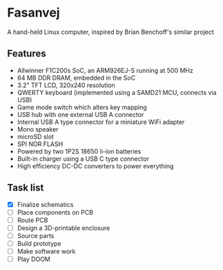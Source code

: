 # Fasanvej
A hand-held Linux computer, inspired by Brian Benchoff's similar project

## Features
- Allwinner F1C200s SoC, an ARM926EJ-S running at 500 MHz
- 64 MB DDR DRAM, embedded in the SoC
- 3.2" TFT LCD, 320x240 resolution
- QWERTY keyboard (implemented using a SAMD21 MCU, connects via USB)
- Game mode switch which alters key mapping
- USB hub with one external USB A connector
- Internal USB A type connector for a miniature WiFi adapter
- Mono speaker
- microSD slot
- SPI NOR FLASH
- Powered by two 1P2S 18650 li-ion batteries
- Built-in charger using a USB C type connector
- High efficiency DC-DC converters to power everything

## Task list
- [x] Finalize schematics
- [ ] Place components on PCB
- [ ] Route PCB
- [ ] Design a 3D-printable enclosure
- [ ] Source parts
- [ ] Build prototype
- [ ] Make software work
- [ ] Play DOOM
